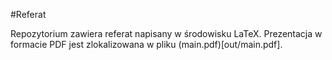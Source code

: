 #Referat

Repozytorium zawiera referat napisany w środowisku LaTeX. Prezentacja w formacie PDF jest zlokalizowana w pliku (main.pdf)[out/main.pdf].